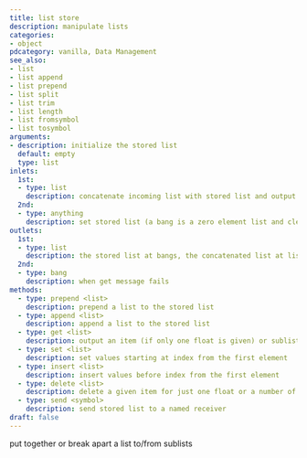 ```yaml
---
title: list store
description: manipulate lists
categories:
- object
pdcategory: vanilla, Data Management
see_also:
- list
- list append
- list prepend
- list split
- list trim
- list length
- list fromsymbol
- list tosymbol
arguments:
- description: initialize the stored list 
  default: empty
  type: list
inlets:
  1st:
  - type: list
    description: concatenate incoming list with stored list and output (a bang is a zero element list and outputs stored list)
  2nd:
  - type: anything
    description: set stored list (a bang is a zero element list and clears it)
outlets:
  1st:
  - type: list
    description: the stored list at bangs, the concatenated list at list input or sublists via 'get' message
  2nd:
  - type: bang
    description: when get message fails
methods:
  - type: prepend <list>
    description: prepend a list to the stored list
  - type: append <list>
    description: append a list to the stored list
  - type: get <list>
    description: output an item (if only one float is given) or sublist, where first element sets staring index and the second sets ending index (-1 is end of the list)
  - type: set <list>
    description: set values starting at index from the first element
  - type: insert <list>
    description: insert values before index from the first element
  - type: delete <list>
    description: delete a given item for just one float or a number of items specified in the second element starting at index from the first element (-1 means delete all items from given index)
  - type: send <symbol>
    description: send stored list to a named receiver
draft: false
---
```

put together or break apart a list to/from sublists
